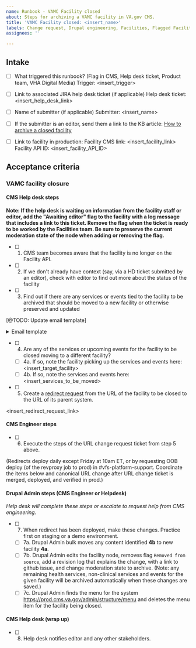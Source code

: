 ```yaml
---
name: Runbook - VAMC Facility closed
about: Steps for archiving a VAMC facility in VA.gov CMS.
title: 'VAMC Facility closed: <insert_name>'
labels: Change request, Drupal engineering, Facilities, Flagged Facilities, User support, VAMC
assignees: ''

---
```


## Intake
- [ ] What triggered this runbook? (Flag in CMS, Help desk ticket, Product team, VHA Digital Media)
Trigger: <insert_trigger>

- [ ] Link to associated JIRA help desk ticket (if applicable)
Help desk ticket: <insert_help_desk_link>

- [ ] Name of submitter (if applicable)
Submitter: <insert_name>

- [ ] If the submitter is an editor, send them a link to the KB article: [How to archive a closed facility](https://prod.cms.va.gov/help/vamc/about-locations-content-for-vamcs/how-to-archive-a-closed-facility)

- [ ] Link to facility in production:
Facility CMS link: <insert_facility_link>
Facility API ID: <insert_facility_API_ID>

## Acceptance criteria

### VAMC facility closure

#### CMS Help desk steps
**Note: If the help desk is waiting on information from the facility staff or editor, add the "Awaiting editor" flag to the facility with a log message that includes a link to this ticket. Remove the flag when the ticket is ready to be worked by the Facilities team. Be sure to preserve the current moderation state of the node when adding or removing the flag.**
- [ ] 1. CMS team becomes aware that the facility is no longer on the Facility API.
- [ ] 2. If we don't already have context (say, via a HD ticket submitted by an editor), check with editor to find out more about the status of the facility
- [ ] 3. Find out if there are any services or events tied to the facility to be archived that should be moved to a new facility or otherwise preserved and updated

[@TODO: Update email template]

<details><summary>Email template </summary>

```
SUBJECT: <facility name> removed from VAST

Hi [VAMC editor(s) who own the node in CMS]

We see that [name of facility] has been removed from VAST. If this facility has been permanently closed or moved, you can work with us to unpublish the facility from the CMS and remove it from VA.gov.

Because some Veterans may have bookmarked this facility, external sites may have linked to it, and because it can take a little time for search engines to catch up to web content, we want prevent errors and bad web experiences for our Veterans.

In order to do that we have some questions about the nature of this closure so that we can help redirect Veterans to the right place and understand this change.

1. Was this facility replaced with another facility?
   If yes, which one?
2. Is there a news release or story about this published on your VAMC website?
3. Anything else we should know about this facility closure?

If this facility has been removed from VAST in error, please notify the VA Drupal CMS Help Desk Support Team by writing to support@va-gov.atlassian.net, and please also notify your VAST coordinator.

[outro]

[CMS helpdesk signature]
   
Alternative, for "Removed From Source" flag follow-up:
-----------------------
During a site-wide review, our team found a location within the [INSERT SYSTEM NAME] health care system that is no longer listed within the Facilities API, but still exists within Drupal.

Can you please tell us more about the status of the [CLINIC NAME]?  Thanks!

Here is a link to the clinic homepage, which is still published on the live site: [INSERT CLINIC HOMEPAGE LINK FROM LIVE SITE]

Here is a link to this page on the production site:  [INSERT CLINIC HOMEPAGE LINK FROM PRODUCTION SITE]

IF THIS FACILITY IS CLOSED: 
Please follow the steps listed in the following Knowledge Base article in order to fully archive it from VA.gov: https://prod.cms.va.gov/help/vamc/about-locations-content-for-vamcs/how-to-archive-a-closed-facility

Important: Once these steps have been followed, please reach back out to the VA Drupal CMS Help Desk by replying to this email or by writing to support@va-gov.atlassian.net. 

From there, our engineering team will proceed with next steps for archiving this facility.

If the clinic has not been closed, please also let our team know as soon as possible.

Thank you for your help!
   
[Signature]
   
```
</details>

- [ ] 4. Are any of the services or upcoming events for the facility to be closed moving to a different facility?
  - [ ] 4a. If so, note the facility picking up the services and events here: <insert_target_facility>
  - [ ] 4b. If so, note the services and events here: <insert_services_to_be_moved>
- [ ] 5. Create a [redirect request](https://github.com/department-of-veterans-affairs/va.gov-cms/issues/new?assignees=&labels=Redirect+request&template=redirect-request-facility-url.md&title=Redirect+Request+for%3A+%3Cinsert+facility+name%3E) from the URL of the facility to be closed to the URL of its parent system.

<insert_redirect_request_link>

#### CMS Engineer steps
- [ ] 6. Execute the steps of the URL change request ticket from step 5 above.

(Redirects deploy daily except Friday at 10am ET, or by requesting OOB deploy (of the revproxy job to prod) in #vfs-platform-support. Coordinate the items below and canonical URL change after URL change ticket is merged, deployed, and verified in prod.)

#### Drupal Admin steps (CMS Engineer or Helpdesk)
_Help desk will complete these steps or escalate to request help from CMS engineering._
- [ ] 7. When redirect has been deployed, make these changes. Practice first on staging or a demo environment.
  - [ ] 7a. Drupal Admin bulk moves any content identified **4b** to new facility **4a**.
  - [ ] 7b. Drupal Admin edits the facility node, removes flag `Removed from source`, add a revision log that explains the change, with a link to github issue, and change moderation state to archive. (Note: any remaining health services, non-clinical services and events for the given facility will be archived automatically when these changes are saved.)
  - [ ] 7c. Drupal Admin finds the menu for the system https://prod.cms.va.gov/admin/structure/menu and deletes the menu item for the facility being closed.

#### CMS Help desk (wrap up)
- [ ] 8. Help desk notifies editor and any other stakeholders.
